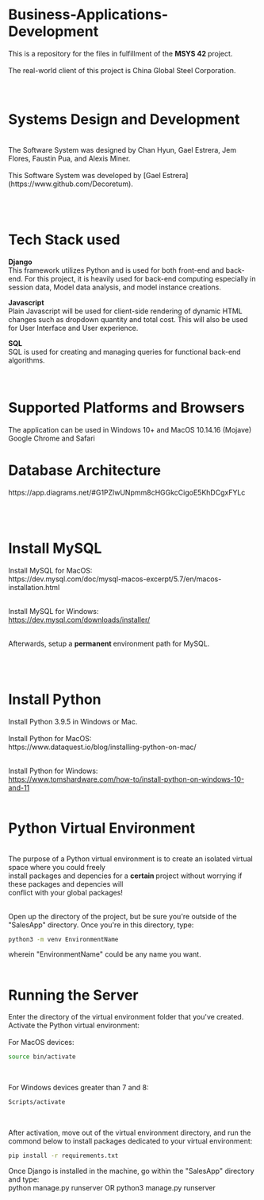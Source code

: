 # Business-Applications-Development
This is a repository for the files in fulfillment of the <b> MSYS 42 </b> project.<br><br>
The real-world client of this project is China Global Steel Corporation. <br><br><br>

<h1> Systems Design and Development </h1> <br>
The Software System was designed by Chan Hyun, Gael Estrera, Jem Flores, Faustin Pua, and Alexis Miner. <br><br>
This Software System was developed by [Gael Estrera](https://www.github.com/Decoretum). 

<br><br>
<h1> Tech Stack used </h1>

<b> Django </b> <br>
This framework utilizes Python and is used for both front-end and back-end. For this project, it is heavily used for back-end computing especially in session data, Model data analysis, and model instance creations. <br>

<b> Javascript </b> <br>
Plain Javascript will be used for client-side rendering of dynamic HTML changes such as dropdown quantity and total cost. This will also be used for User Interface and User experience. <br>

<b> SQL </b> <br>
SQL is used for creating and managing queries for functional back-end algorithms.

<br>

<h1> Supported Platforms and Browsers </h1>
The application can be used in Windows 10+ and MacOS 10.14.16 (Mojave) <br>
Google Chrome and Safari <br>

<h1> Database Architecture </h1>
https://app.diagrams.net/#G1PZlwUNpmm8cHGGkcCigoE5KhDCgxFYLc

<br><br>
<h1> Install MySQL </h1>
Install MySQL for MacOS: <br>
https://dev.mysql.com/doc/mysql-macos-excerpt/5.7/en/macos-installation.html <br><br>

Install MySQL for Windows: <br>
https://dev.mysql.com/downloads/installer/ <br><br>

Afterwards, setup a <b> permanent </b> environment path for MySQL.

<br><br>
<h1> Install Python </h1> 
Install Python 3.9.5 in Windows or Mac. <br><br>
Install Python for MacOS: <br>
https://www.dataquest.io/blog/installing-python-on-mac/ <br><br>

Install Python for Windows: <br>
https://www.tomshardware.com/how-to/install-python-on-windows-10-and-11 <br><br>

<h1> Python Virtual Environment   </h1> <br>
The purpose of a Python virtual environment is to create an isolated virtual space where you could freely <br>
install packages and depencies for a <b> certain </b> project without worrying if these packages and depencies will <br>
conflict with your global packages! <br><br>

Open up the directory of the project, but be sure you're outside of the "SalesApp" directory. Once you're in this directory, type: <br>
```bash
python3 -m venv EnvironmentName 
``` 
wherein "EnvironmentName" could be any name you want. <br><br>


<h1> Running the Server </h1>
Enter the directory of the virtual environment folder that you've created. <br>
Activate the Python virtual environment: <br><br>
For MacOS devices: 
<br>

```bash
source bin/activate 
``` 
<br>

For Windows devices greater than 7 and 8:
<br>

```bash
Scripts/activate
``` 
<br>


After activation, move out of the virtual environment directory, and run the commond below to install packages dedicated to your virtual environment: <br>
```bash
pip install -r requirements.txt 
```
Once Django is installed in the machine, go within the "SalesApp" directory and type: <br>
python manage.py runserver OR python3 manage.py runserver <br>




